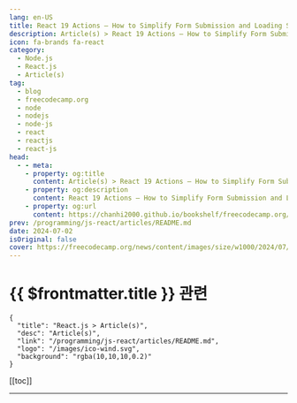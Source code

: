 ```yaml
---
lang: en-US
title: React 19 Actions – How to Simplify Form Submission and Loading States
description: Article(s) > React 19 Actions – How to Simplify Form Submission and Loading States
icon: fa-brands fa-react
category: 
  - Node.js
  - React.js
  - Article(s)
tag: 
  - blog
  - freecodecamp.org
  - node
  - nodejs
  - node-js
  - react
  - reactjs
  - react-js
head:
  - - meta:
    - property: og:title
      content: Article(s) > React 19 Actions – How to Simplify Form Submission and Loading States
    - property: og:description
      content: React 19 Actions – How to Simplify Form Submission and Loading States
    - property: og:url
      content: https://chanhi2000.github.io/bookshelf/freecodecamp.org/react-19-actions-simpliy-form-submission-and-loading-states.html
prev: /programming/js-react/articles/README.md
date: 2024-07-02
isOriginal: false
cover: https://freecodecamp.org/news/content/images/size/w1000/2024/07/React--1-.jpg
---
```


# {{ $frontmatter.title }} 관련

```component VPCard
{
  "title": "React.js > Article(s)",
  "desc": "Article(s)",
  "link": "/programming/js-react/articles/README.md",
  "logo": "/images/ico-wind.svg",
  "background": "rgba(10,10,10,0.2)"
}
```

[[toc]]

---

<SiteInfo
  name="React 19 Actions – How to Simplify Form Submission and Loading States"
  desc="React 19 introduces Actions, which are asynchronous functions. Actions are helpful in making form submissions easier. This tutorial dives into what Actions are and how to use them. You'll learn about:  1. The new React 19 feature, Actions  2. The new React 19 hooks, useActionState and useFormStatus ..."
  url="https://freecodecamp.org/news/react-19-actions-simpliy-form-submission-and-loading-states/"
  logo="https://cdn.freecodecamp.org/universal/favicons/favicon.ico"
  preview="https://freecodecamp.org/news/content/images/size/w1000/2024/07/React--1-.jpg"/>

<!-- TODO: 작성 -->


